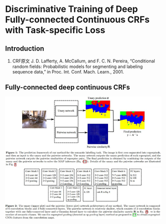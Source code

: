 # Discriminative Training of Deep Fully-connected Continuous CRFs with Task-specific Loss

## Introduction
1. CRF原文
J. D. Lafferty, A. McCallum, and F. C. N. Pereira, “Conditional random fields: Probabilistic models for segmenting and labeling sequence data,” in Proc. Int. Conf. Mach. Learn., 2001.

## Fully-connected deep continuous CRFs
![DCCRF](./.assets/DCCRF.jpg)![DCCRFnets](./.assets/DCCRFnets.jpg)
